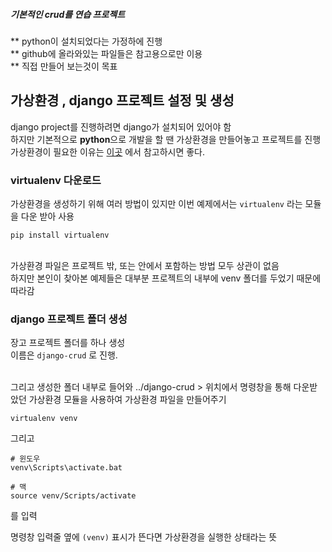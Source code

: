 ##### 기본적인 crud를 연습 프로젝트

** python이 설치되었다는 가정하에 진행 <br>
** github에 올라와있는 파일들은 참고용으로만 이용 <br>
** 직접 만들어 보는것이 목표 <br>

## 가상환경 , django 프로젝트 설정 및 생성
django project를 진행하려면 django가 설치되어 있어야 함 <br>
하지만 기본적으로 **python**으로 개발을 할 땐 가상환경을 만들어놓고 프로젝트를 진행 <br>
가상환경이 필요한 이유는 [이곳](https://windybay.net/post/13/) 에서 참고하시면 좋다. <br>

### virtualenv 다운로드
가상환경을 생성하기 위해 여러 방법이 있지만 이번 예제에서는 `virtualenv` 라는 모듈을 다운 받아 사용<br>
```shell script
pip install virtualenv
```
<br>
가상환경 파일은 프로젝트 밖, 또는 안에서 포함하는 방법 모두 상관이 없음 <br>
하지만 본인이 찾아본 예제들은 대부분 프로젝트의 내부에 venv 폴더를 두었기 때문에 따라감

### django 프로젝트 폴더 생성
장고 프로젝트 폴더를 하나 생성<br>
이름은 `django-crud` 로 진행.<br>

<br>
그리고 생성한 폴더 내부로 들어와 
../django-crud > 위치에서 명령창을 통해 다운받았던 가상환경 모듈을 사용하여 가상환경 파일을 만들어주기

```
virtualenv venv
```

그리고 
```
# 윈도우
venv\Scripts\activate.bat

# 맥 
source venv/Scripts/activate
```
를 입력<br>


명령창 입력줄 옆에 `(venv)` 표시가 뜬다면 가상환경을 실행한 상태라는 뜻 <br>
